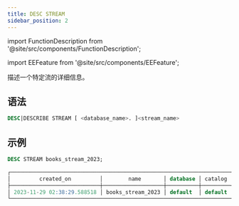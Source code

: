 ```yaml
---
title: DESC STREAM
sidebar_position: 2
---
```

import FunctionDescription from '@site/src/components/FunctionDescription';

<FunctionDescription description="引入或更新版本：v1.2.223"/>

import EEFeature from '@site/src/components/EEFeature';

<EEFeature featureName='STREAM'/>

描述一个特定流的详细信息。

## 语法

```sql
DESC|DESCRIBE STREAM [ <database_name>. ]<stream_name>
```

## 示例

```sql
DESC STREAM books_stream_2023;

┌───────────────────────────────────────────────────────────────────────────────────────────────────────────────────────────────────────────────────────┐
│         created_on         │        name       │ database │ catalog │       table_on      │       owner      │ comment │     mode    │ invalid_reason │
├────────────────────────────┼───────────────────┼──────────┼─────────┼─────────────────────┼──────────────────┼─────────┼─────────────┼────────────────┤
│ 2023-11-29 02:38:29.588518 │ books_stream_2023 │ default  │ default │ default.books_total │ NULL             │         │ append_only │                │
└───────────────────────────────────────────────────────────────────────────────────────────────────────────────────────────────────────────────────────┘
```